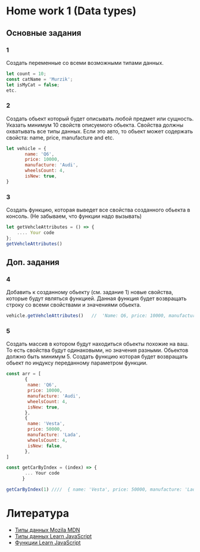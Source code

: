 # Home work 1 (Data types)

## Основные задания

### 1

Cоздать переменные со всеми возможными типами данных.


```js
let count = 10;
const catName = 'Murzik';
let isMyCat = false;
etc.
```

### 2
Создать обьект который будет описывать любой предмет или сущность.
    Указать минимум 10 свойств описуемого обьекта.
    Свойства должны охватывать все типы данных.
    Если это авто, то обьект может содержать свойста: name, price, manufacture and etc.

```js
let vehicle = {
       name: 'Q6',
       price: 10000,
       manufacture: 'Audi',
       wheelsCount: 4,
       isNew: true,
}
```

### 3
Создать функцию, которая выведет все свойства созданного обьекта в консоль. (Не забываем, что функции надо вызывать)

```js
let getVehcleAttributes = () => {
    .... Your code
};
getVehcleAttributes()
```

## Доп. задания

### 4

Добавить к созданному обьекту (см. задание 1) новые свойства, которые будут являться функцией.
Данная функция будет возвращать строку со всеми свойствами и значениями обьекта.

``` js
vehicle.getVehcleAttributes()   //  'Name: Q6, price: 10000, manufacture: Audi, wheels count: 4 .....'
```

### 5

Создать массив в котором будут находиться обьекты похожие на ваш. 
То есть свойства будут одинаковыми, но значения разными.
Обьектов должно быть минимум 5.
Создать функцию которая будет возвращать обьект по индуксу переданному параметром функции.

``` js
const arr = [
       {
        name: 'Q6',
        price: 10000,
        manufacture: 'Audi',
        wheelsCount: 4,
        isNew: true,
       },
       {
        name: 'Vesta',
        price: 50000,
        manufacture: 'Lada',
        wheelsCount: 4,
        isNew: false,
       },
]

const getCarByIndex = (index) => {
       ... Your code
      }

getCarByIndex(1) ////  { name: 'Vesta', price: 50000, manufacture: 'Lada', wheelsCount: 4,  isNew: false, }

```

# Литература

* [Типы данных Mozila MDN](https://developer.mozilla.org/ru/docs/Web/JavaScript/Data_structures)
* [Типы данных Learn JavaScript](https://learn.javascript.ru/data-types)
* [Функции Learn JavaScript](https://learn.javascript.ru/function-basics)